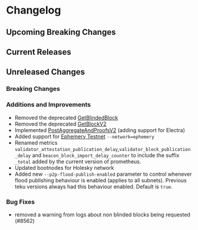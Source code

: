 # Changelog

## Upcoming Breaking Changes

## Current Releases

## Unreleased Changes

### Breaking Changes

### Additions and Improvements
- Removed the deprecated [GetBlindedBlock](https://ethereum.github.io/beacon-APIs/#/ValidatorRequiredApi/produceBlindedBlock)
- Removed the deprecated [GetBlockV2](https://ethereum.github.io/beacon-APIs/?urls.primaryName=dev#/Validator/produceBlockV2)
- Implemented [PostAggregateAndProofsV2](https://ethereum.github.io/beacon-APIs/?urls.primaryName=dev#/Validator/publishAggregateAndProofsV2) (adding support for Electra)
- Added support for [Ephemery Testnet](https://github.com/ephemery.dev) `--network=ephemery`
- Renamed metrics `validator_attestation_publication_delay`,`validator_block_publication_delay` and `beacon_block_import_delay_counter` to include the suffix `_total` added by the current version of prometheus.
- Updated bootnodes for Holesky network
- Added new `--p2p-flood-publish-enabled` parameter to control whenever flood publishing behaviour is enabled (applies to all subnets). Previous teku versions always had this behaviour enabled. Default is `true`.

### Bug Fixes
 - removed a warning from logs about non blinded blocks being requested (#8562)
